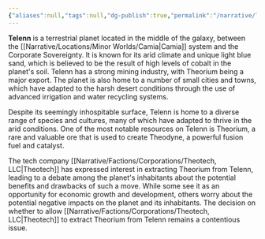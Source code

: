 ```yaml
---
{"aliases":null,"tags":null,"dg-publish":true,"permalink":"/narrative/locations/minor-worlds/telenn/","dgPassFrontmatter":true}
---
```




**Telenn** is a terrestrial planet located in the middle of the galaxy, between the [[Narrative/Locations/Minor Worlds/Camia\|Camia]] system and the Corporate Sovereignty. It is known for its arid climate and unique light blue sand, which is believed to be the result of high levels of cobalt in the planet's soil. Telenn has a strong mining industry, with Theorium being a major export. The planet is also home to a number of small cities and towns, which have adapted to the harsh desert conditions through the use of advanced irrigation and water recycling systems.

Despite its seemingly inhospitable surface, Telenn is home to a diverse range of species and cultures, many of which have adapted to thrive in the arid conditions. One of the most notable resources on Telenn is Theorium, a rare and valuable ore that is used to create Theodyne, a powerful fusion fuel and catalyst.

The tech company [[Narrative/Factions/Corporations/Theotech, LLC\|Theotech]] has expressed interest in extracting Theorium from Telenn, leading to a debate among the planet's inhabitants about the potential benefits and drawbacks of such a move. While some see it as an opportunity for economic growth and development, others worry about the potential negative impacts on the planet and its inhabitants. The decision on whether to allow [[Narrative/Factions/Corporations/Theotech, LLC\|Theotech]] to extract Theorium from Telenn remains a contentious issue.